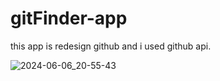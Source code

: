 # gitFinder-app
this app is redesign github and i used github api.

![2024-06-06_20-55-43](https://github.com/FTMFR/gitFinder-app/assets/89690674/e4ec7563-2c78-491d-aabb-67cb49d764e3)
